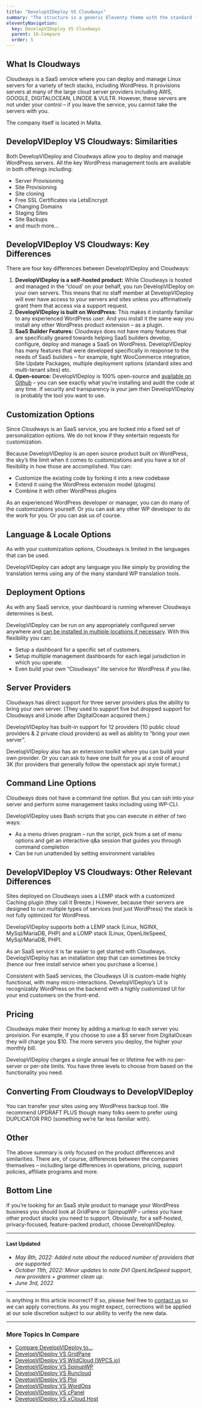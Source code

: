 ```yaml
---
title: "DevelopVIDeploy VS Cloudways"
summary: "The structure is a generic Eleventy theme with the standard folder and file names."
eleventyNavigation:
  key: DevelopVIDeploy VS Cloudways
  parent: 16-Compare
  order: 5
---
```

## What Is Cloudways

Cloudways is a SaaS service where you can deploy and manage Linux servers for a variety of tech stacks, including WordPress. It provisions servers at many of the large cloud server providers including AWS, GOOGLE, DIGITALOCEAN, LINODE & VULTR. However, these servers are not under your control – if you leave the service, you cannot take the servers with you.

The company itself is located in Malta.

## DevelopVIDeploy VS Cloudways: Similarities

Both DevelopVIDeploy and Cloudways allow you to deploy and manage WordPress servers. All the key WordPress management tools are available in both offerings including:

*   Server Provisioning
*   Site Provisioning
*   Site cloning
*   Free SSL Certificates via LetsEncrypt
*   Changing Domains
*   Staging Sites
*   Site Backups
*   and much more…

## DevelopVIDeploy VS Cloudways: Key Differences

There are four key differences between DevelopVIDeploy and Cloudways:

1.  **DevelopVIDeploy is a self-hosted product:** While Cloudways is hosted and managed in the “cloud’ on your behalf, you run DevelopVIDeploy on your own servers. This means that no staff member at DevelopVIDeploy will ever have access to your servers and sites unless you affirmatively grant them that access via a support request.
2.  **DevelopVIDeploy is built on WordPress:** This makes it instantly familiar to any experienced WordPress user. And you install it the same way you install any other WordPress product extension – as a plugin.
3.  **SaaS Builder Features:** Cloudways does not have many features that are specifically geared towards helping SaaS builders develop, configure, deploy and manage a SaaS on WordPress. DevelopVIDeploy has many features that were developed specifically in response to the needs of SaaS builders – for example, tight WooCommerce integration, Site Update Packages, multiple deployment options (standard sites and multi-tenant sites) etc.
4.  **Open-source:** DevelopVIDeploy is 100% open-source and [available on Github](https://web.archive.org/web/20240420001126/https://github.com/DevelopVIDeploy) – you can see exactly what you’re installing and audit the code at any time. If security and transparency is your jam then DevelopVIDeploy is probably the tool you want to use.

## Customization Options

Since Cloudways is an SaaS service, you are locked into a fixed set of personalization options. We do not know if they entertain requests for customization.

Because DevelopVIDeploy is an open source product built on WordPress, the sky’s the limit when it comes to customizations and you have a lot of flexibility in how those are accomplished. You can:

*   Customize the existing code by forking it into a new codebase
*   Extend it using the WordPress extension model (plugins)
*   Combine it with other WordPress plugins

As an experienced WordPress developer or manager, you can do many of the customizations yourself. Or you can ask any other WP developer to do the work for you. Or you can ask us of course.

## Language & Locale Options

As with your customization options, Cloudways is limited in the languages that can be used.

DevelopVIDeploy can adopt any language you like simply by providing the translation terms using any of the many standard WP translation tools.

## Deployment Options

As with any SaaS service, your dashboard is running wherever Cloudways determines is best.

DevelopVIDeploy can be run on any appropriately configured server anywhere and [can be installed in multiple locations if necessary](https://web.archive.org/web/20240420001126/https://wpclouddeploy.com/deployment-scenarios-for-wpclouddeploy/). With this flexibility you can:

*   Setup a dashboard for a specific set of customers.
*   Setup multiple management dashboards for each legal jurisdiction in which you operate.
*   Even build your own “Cloudways” lite service for WordPress if you like.

## Server Providers

Cloudways has direct support for three server providers plus the ability to bring your own server. (They used to support five but dropped support for Cloudways and Linode after DigitalOcean acquired them.)

DevelopVIDeploy has built-in support for 12 providers (10 public cloud providers & 2 private cloud providers) as well as ability to “bring your own server”.

DevelopVIDeploy also has an extension toolkit where you can build your own provider. Or you can ask to have one built for you at a cost of around 3K (for providers that generally follow the openstack api style format.)

## Command Line Options

Cloudways does not have a command line option. But you can ssh into your server and perform some management tasks including using WP-CLI.

DevelopVIDeploy uses Bash scripts that you can execute in either of two ways:

*   As a menu driven program – run the script, pick from a set of menu options and get an interactive q&a session that guides you through command completion
*   Can be run unattended by setting environment variables

## DevelopVIDeploy VS Cloudways: Other Relevant Differences

Sites deployed on Cloudways uses a LEMP stack with a customized Caching plugin (they call it Breeze.) However, because their servers are designed to run multiple types of services (not just WordPress) the stack is not fully optimized for WordPress.

DevelopVIDeploy supports both a LEMP stack (Linux, NGINX, MySql/MariaDB, PHP) and a LOMP stack (Linux, OpenLiteSpeed, MySql/MariaDB, PHP).

As an SaaS service it is far easier to get started with Cloudways. DevelopVIDeploy has an installation step that can sometimes be tricky (hence our free install service when you purchase a license.)

Consistent with SaaS services, the Cloudways UI is custom-made highly functional, with many micro-interactions. DevelopVIDeploy’s UI is recognizably WordPress on the backend with a highly customized UI for your end customers on the front-end.

## Pricing

Cloudways make their money by adding a markup to each server you provision. For example, if you choose to use a $5 server from DigitalOcean they will charge you $10. The more servers you deploy, the higher your monthly bill.

DevelopVIDeploy charges a single annual fee or lifetime fee with no per-server or per-site limits. You have three levels to choose from based on the functionality you need.

## Converting From Cloudways to DevelopVIDeploy

You can transfer your sites using any WordPress backup tool. We recommend UPDRAFT PLUS though many folks seem to prefer using DUPLICATOR PRO (something we’re far less familiar with).

## Other

The above summary is only focused on the product differences and similarities. There are, of course, differences between the companies themselves – including large differences in operations, pricing, support policies, affiliate programs and more.

## Bottom Line

If you’re looking for an SaaS style product to manage your WordPress business you should look at GridPane or SpinpupWP – unless you have other product stacks you need to support. Obviously, for a self-hosted, privacy-focused, feature-packed product, choose DevelopVIDeploy.

- - -

#### Last Updated

*   _May 8th, 2022: Added note about the reduced number of providers that are supported_
*   _October 11th, 2022: Minor updates to note DVI OpenLiteSpeed support, new providers + grammer clean up._
*   _June 3rd, 2022_

- - -

Is anything in this article incorrect? If so, please feel free to [contact us](https://web.archive.org/web/20240420001126/https://wpclouddeploy.com/cl/contact-us/) so we can apply corrections. As you might expect, corrections will be applied at our sole discretion subject to our ability to verify the new data.

- - -

### More Topics In Compare

*   [Compare DevelopVIDeploy to...](https://web.archive.org/web/20240420001126/https://wpclouddeploy.com/documentation/compare-wpclouddeploy-to/)
*   [DevelopVIDeploy VS GridPane](https://web.archive.org/web/20240420001126/https://wpclouddeploy.com/documentation/compare-wpclouddeploy-to/wpclouddeploy-vs-gridpane/)
*   [DevelopVIDeploy VS WildCloud (WPCS.io)](https://web.archive.org/web/20240420001126/https://wpclouddeploy.com/documentation/compare-wpclouddeploy-to/wpclouddeploy-vs-wildcloud/)
*   [DevelopVIDeploy VS SpinupWP](https://web.archive.org/web/20240420001126/https://wpclouddeploy.com/documentation/compare-wpclouddeploy-to/wpclouddeploy-vs-spinupwp/)
*   [DevelopVIDeploy VS Runcloud](https://web.archive.org/web/20240420001126/https://wpclouddeploy.com/documentation/compare-wpclouddeploy-to/wpclouddeploy-vs-runcloud/)
*   [DevelopVIDeploy VS Ploi](https://web.archive.org/web/20240420001126/https://wpclouddeploy.com/documentation/compare-wpclouddeploy-to/wpclouddeploy-vs-ploi/)
*   [DevelopVIDeploy VS WordOps](https://web.archive.org/web/20240420001126/https://wpclouddeploy.com/documentation/compare-wpclouddeploy-to/wpclouddeploy-vs-wordops/)
*   [DevelopVIDeploy VS cPanel](https://web.archive.org/web/20240420001126/https://wpclouddeploy.com/documentation/compare-wpclouddeploy-to/wpclouddeploy-vs-cpanel/)
*   [DevelopVIDeploy VS xCloud.Host](https://web.archive.org/web/20240420001126/https://wpclouddeploy.com/documentation/compare-wpclouddeploy-to/wpclouddeploy-vs-xcloud-host/)
